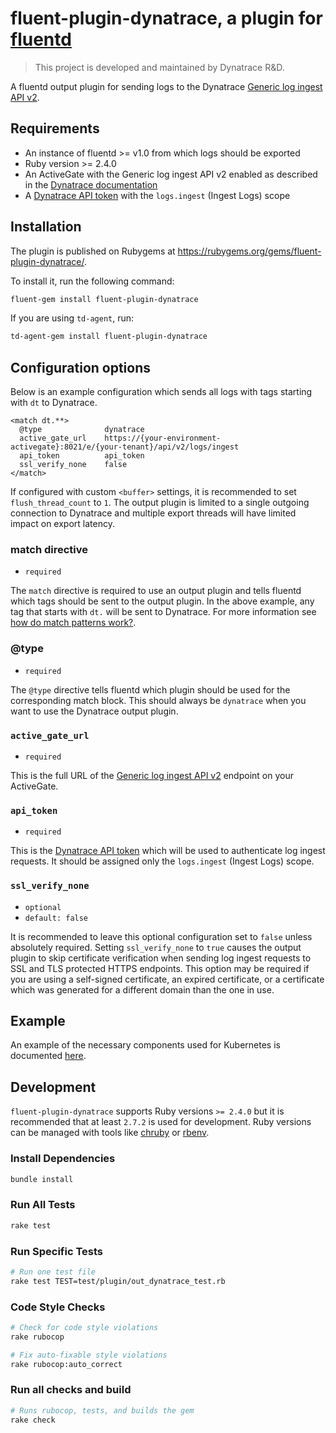 # fluent-plugin-dynatrace, a plugin for [fluentd](https://www.fluentd.org/)

> This project is developed and maintained by Dynatrace R&D.

A fluentd output plugin for sending logs to the Dynatrace [Generic log ingest API v2](https://www.dynatrace.com/support/help/how-to-use-dynatrace/log-monitoring/log-monitoring-v2/post-log-ingest/).

## Requirements

- An instance of fluentd >= v1.0 from which logs should be exported
- Ruby version >= 2.4.0
- An ActiveGate with the Generic log ingest API v2 enabled as described in the [Dynatrace documentation](https://www.dynatrace.com/support/help/how-to-use-dynatrace/log-monitoring/log-monitoring-v2/log-data-ingestion/)
- A [Dynatrace API token](https://www.dynatrace.com/support/help/dynatrace-api/basics/dynatrace-api-authentication/) with the `logs.ingest` (Ingest Logs) scope

## Installation

The plugin is published on Rubygems at <https://rubygems.org/gems/fluent-plugin-dynatrace/>.

To install it, run the following command:

```sh
fluent-gem install fluent-plugin-dynatrace
```

If you are using `td-agent`, run:

```sh
td-agent-gem install fluent-plugin-dynatrace
```

## Configuration options

Below is an example configuration which sends all logs with tags starting with `dt` to Dynatrace.

```
<match dt.**>
  @type              dynatrace
  active_gate_url    https://{your-environment-activegate}:8021/e/{your-tenant}/api/v2/logs/ingest
  api_token          api_token
  ssl_verify_none    false
</match>
```

If configured with custom `<buffer>` settings, it is recommended to set `flush_thread_count` to `1`.
The output plugin is limited to a single outgoing connection to Dynatrace and multiple export threads will have limited impact on export latency.

### match directive

- `required`

The `match` directive is required to use an output plugin and tells fluentd which tags should be sent to the output plugin. In the above example, any tag that starts with `dt.` will be sent to Dynatrace. For more information see [how do match patterns work?](https://docs.fluentd.org/configuration/config-file#how-do-the-match-patterns-work). 

### @type

- `required`

The `@type` directive tells fluentd which plugin should be used for the corresponding match block. This should always be `dynatrace` when you want to use the Dynatrace output plugin.

### `active_gate_url`

- `required`

This is the full URL of the [Generic log ingest API v2](https://www.dynatrace.com/support/help/how-to-use-dynatrace/log-monitoring/log-monitoring-v2/post-log-ingest/) endpoint on your ActiveGate.

### `api_token`

- `required`

This is the [Dynatrace API token](https://www.dynatrace.com/support/help/dynatrace-api/basics/dynatrace-api-authentication/) which will be used to authenticate log ingest requests. It should be assigned only the `logs.ingest` (Ingest Logs) scope.

### `ssl_verify_none`

- `optional`
- `default: false`

It is recommended to leave this optional configuration set to `false` unless absolutely required. Setting `ssl_verify_none` to `true` causes the output plugin to skip certificate verification when sending log ingest requests to SSL and TLS protected HTTPS endpoints. This option may be required if you are using a self-signed certificate, an expired certificate, or a certificate which was generated for a different domain than the one in use.

## Example

An example of the necessary components used for Kubernetes is documented [here](https://github.com/dynatrace-oss/fluent-plugin-dynatrace/example).

## Development

`fluent-plugin-dynatrace` supports Ruby versions `>= 2.4.0` but it is recommended that at least `2.7.2` is used for development. Ruby versions can be managed with tools like [chruby](https://github.com/postmodern/chruby) or [rbenv](https://github.com/rbenv/rbenv).

### Install Dependencies

```sh
bundle install
```

### Run All Tests

```sh
rake test
```

### Run Specific Tests

```sh
# Run one test file
rake test TEST=test/plugin/out_dynatrace_test.rb
```

### Code Style Checks

```sh
# Check for code style violations
rake rubocop

# Fix auto-fixable style violations
rake rubocop:auto_correct
```

### Run all checks and build

```sh
# Runs rubocop, tests, and builds the gem
rake check
```

